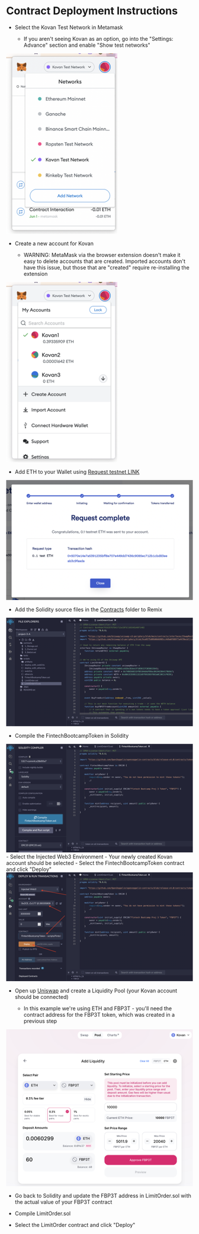 # Contract Deployment Instructions

- Select the Kovan Test Network in Metamask

  - If you aren't seeing Kovan as an option, go into the "Settings: Advance" section and enable "Show test networks"

<img src="Images/select-network.png" width="300"/>

- Create a new account for Kovan

  - WARNING: MetaMask via the browser extension doesn't make it easy to delete accounts that are created. Imported accounts don't have this issue, but those that are "created" require re-installing the extension

<img src="Images/create-account.png" width="300"/>

- Add ETH to your Wallet using [Request testnet LINK](https://faucets.chain.link/)

<img src="Images/faucet.png" />

- Add the Solidity source files in the [Contracts](Contracts/) folder to Remix

<img src="Images/add-files.png" />

- Compile the FintechBootcampToken in Solidity

<img src="Images/compile-fintech.png" />
- Select the Injected Web3 Environment
  - Your newly created Kovan account should be selected
- Select the FintechBootcampToken contract and click "Deploy"

<img src="Images/deploy-token.png" />

- Open up [Uniswap](https://app.uniswap.org/#/add/ETH?chain=kovan) and create a Liquidity Pool (your Kovan account should be connected)

  - In this example we're using ETH and FBP3T - you'll need the contract address for the FBP3T token, which was created in a previous step

<img src="Images/uniswap-add-liquidity.png" />

- Go back to Solidity and update the FBP3T address in LimitOrder.sol with the actual value of your FBP3T contract

- Compile LimitOrder.sol

- Select the LimitOrder contract and click "Deploy"
